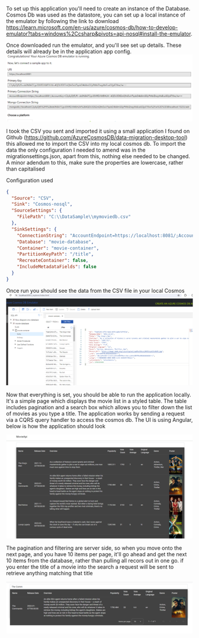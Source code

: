 To set up this application you'll need to create an instance of the Database. Cosmos Db was used as the datastore, you can
set up a local instance of the emulator by following the link to download https://learn.microsoft.com/en-us/azure/cosmos-db/how-to-develop-emulator?tabs=windows%2Ccsharp&pivots=api-nosql#install-the-emulator.

Once downloaded run the emulator, and you'll see set up details. These details will already be in the application app config.
![alt text](Images/CosmosDb.png)

I took the CSV you sent and imported it using a small application I 
found on Github (https://github.com/AzureCosmosDB/data-migration-desktop-tool) this allowed me to import the CSV into my local cosmos db. To import the data the only 
configuration I needed to amend was in the migrationsettings.json, apart from this, nothing else needed to be changed. A minor adendum to this, make sure the properties are lowercase, rather than capitalised

Configuration used

```json
{
  "Source": "CSV",
  "Sink": "Cosmos-nosql",
  "SourceSettings": {
    "FilePath": "C:\\DataSample\\mymoviedb.csv"
  },
  "SinkSettings": {
    "ConnectionString": "AccountEndpoint=https://localhost:8081/;AccountKey=C2y6yDjf5/R+ob0N8A7Cgv30VRDJIWEHLM+4QDU5DE2nQ9nDuVTqobD4b8mGGyPMbIZnqyMsEcaGQy67XIw/Jw==",
    "Database": "movie-database",
    "Container": "movie-container",
    "PartitionKeyPath": "/title",
    "RecreateContainer": false,
    "IncludeMetadataFields": false
  }
}
```

Once run you should see the data from the CSV file in your local Cosmos
![alt text](Images/CosmosDbMovieData.png)

Now that everything is set, you should be able to run the application locally. It's a simple page which displays the movie list in a styled table. The table includes pagination
and a search box which allows you to filter down the list of movies as you type a title. The application works by sending a request via a CQRS query handler to access the cosmos 
db. The UI is using Angular, below is how the application should look

![alt text](Images/MoviePage.png)

The pagination and filtering are server side, so when you move onto the next page, and you have 10 items per page, it'll go ahead and get the next 10 items from the database, rather than pulling all recors out in one go. 
if you enter the title of a movie into the search a request will be sent to retrieve anything matching that title

![alt text](Images/FilteredResult.png)
